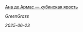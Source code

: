 <!--2025-06-23 16:30:14-->
<div class="yb">
  <a class="nodecor" href="/index.html?mir_kino/ana_de_armas_kubinskaya_yarost">
    <img class="preview" data-videoid="https://rutube.ru/play/embed/http://rutube.ru/video/e017da6e1dbe5ca414655aeee7c7204b/" src="http://pic.rutubelist.ru/video/2025-06-23/6a/63/6a63a2a4887fd75259b6058fdbb011bb.jpg" align="left" alt="">
  </a>
  <div class="inlbl text">
    <p><a class="nodecor" href="/index.html?mir_kino/ana_de_armas_kubinskaya_yarost">Ана де Армас — кубинская ярость</a></p>
    <p><i class="smaller2">GreenGrass</i></p>
    <i class="smaller3">2025-06-23</i>
  </div>
</div>
